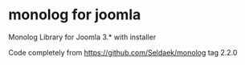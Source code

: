 # monolog for joomla

Monolog Library for Joomla 3.* with installer

Code completely from 
https://github.com/Seldaek/monolog
tag 2.2.0 